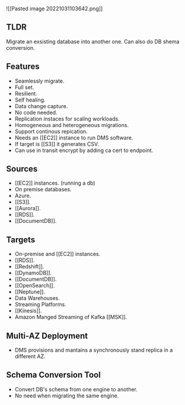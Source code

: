 ![[Pasted image 20221031103642.png]]

## TLDR

Migrate an exsisting database into another one. Can also do DB shema conversion.

## Features

- Seamlessly migrate.
- Full set.
- Resilient.
- Self healing.
- Data change capture.
- No code needed.
- Replication instaces for scaling workloads.
- Homogeneous and heterogeneous migrations.
- Support continous repication.
- Needs an [[EC2]] instance to run DMS software.
- If target is [[S3]] it generates CSV.
- Can use in transit encrypt by adding ca cert to endpoint.

## Sources

- [[EC2]] instances. (running a db)
- On premise databases.
- Azure.
- [[S3]].
- [[Aurora]].
- [[RDS]].
- [[DocumentDB]].

## Targets

- On-premise and [[EC2]] instances.
- [[RDS]].
- [[Redshift]].
- [[DynamoDB]].
- [[DocumentDB]].
- [[OpenSearch]].
- [[Neptune]].
- Data Warehouses.
- Streaming Platforms.
- [[Kinesis]].
- Amazon Manged Streaming of Kafka [[MSK]].

## Multi-AZ Deployment

- DMS provisions and mantains a synchronously stand replica in a different AZ.

## Schema Conversion Tool 

- Convert DB's schema from one engine to another.
- No need when migrating the same engine.
